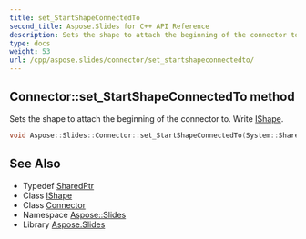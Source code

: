 ```yaml
---
title: set_StartShapeConnectedTo
second_title: Aspose.Slides for C++ API Reference
description: Sets the shape to attach the beginning of the connector to. Write IShape.
type: docs
weight: 53
url: /cpp/aspose.slides/connector/set_startshapeconnectedto/
---
```

## Connector::set_StartShapeConnectedTo method


Sets the shape to attach the beginning of the connector to. Write [IShape](../../ishape/).

```cpp
void Aspose::Slides::Connector::set_StartShapeConnectedTo(System::SharedPtr<IShape> value) override
```


## See Also

* Typedef [SharedPtr](../../../system/sharedptr/)
* Class [IShape](../../ishape/)
* Class [Connector](../)
* Namespace [Aspose::Slides](../../)
* Library [Aspose.Slides](../../../)
